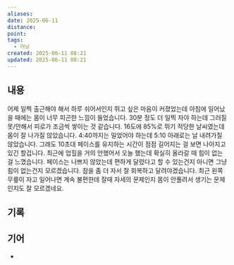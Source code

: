 ```yaml
---
aliases:
date: 2025-06-11
distance:
point:
tags:
  - 러닝
created: 2025-06-11 08:21
updated: 2025-06-11 08:21
---
```


## 내용
어제 일찍 출근해야 해서 하루 쉬어서인지 뛰고 싶은 마음이 커졌었는데 아침에 일어났을 때에는 몸이 너무 피곤한 느낌이 들었습니다. 30분 정도 더 일찍 자야 하는데 그러질 못/안해서 피로가 조금씩 쌓이는 것 같습니다.
16도에 85%로 뛰기 적당한 날씨였는데 몸이 잘 나가질 않았습니다. 4:40까지는 밀었어야 하는데 5:10 아래로는 날 내려가질 않았습니다. 그래도 10초대 페이스를 유지하는 시간이 점점 길어지는 걸 보면 나아지고 있긴 할겁니다.
최근에 업힐을 거의 안했어서 오늘 했는데 확실히 올라갈 때 힘이 없는 걸 느꼈습니다. 페이스는 나쁘지 않았는데 편하게 달렸다고 할 수 있는건지 아니면 그냥 힘이 없는건지 모르겠습니다.
잠을 좀 더 자서 잘 회복하고 달려야겠습니다. 
최근 왼쪽 무릎이 자고 일어나면 계속 불편한데 잘때 자세의 문제인지 몸이 안풀려서 생기는 문제인지도 잘 모르겠네요. 

## 기록

## 기어
- 
